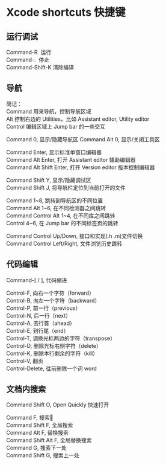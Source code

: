 # Xcode shortcuts 快捷键

## 运行调试
Command-R  运行  
Command-.  停止  
Command-Shift-K  清除编译  

## 导航
简记：  
Command 用来导航，控制导航区域  
Alt 控制右边的 Utilities，比如 Assistant editor, Utility editor  
Control 编辑区域上 Jump bar 的一些交互  

Command 0, 显示/隐藏导航区
Command Alt 0, 显示/关闭工具区

Command Enter, 显示标准单窗口编辑器  
Command Alt Enter, 打开 Assistant editor 辅助编辑器  
Command Alt Shift Enter, 打开 Version editor 版本控制编辑器  

Command Shift Y, 显示/隐藏调试区  
Command Shift J, 将导航栏定位到当前打开的文件  

Command 1~8, 跳转到导航区的不同位置  
Command Alt 1~6, 在不同检测器之间跳转  
Command Control Alt 1~4, 在不同库之间跳转  
Control 4~6, 在 Jump bar 的不同标签页的跳转  

Command Control Up/Down, 接口和实现(.h .m)文件切换  
Command Control Left/Right, 文件浏览历史跳转  

## 代码编辑
Command-[ / ], 代码缩进  

Control-F, 向右一个字符（forward）  
Control-B, 向左一个字符（backward）  
Control-P, 前一行（previous）  
Control-N, 后一行（next）  
Control-A, 去行首（ahead）  
Control-E, 到行尾（end）  
Control-T, 调换光标两边的字符（transpose）  
Control-D, 删除光标右侧字符（delete）  
Control-K, 删除本行剩余的字符（kill）  
Control-V, 翻页  
Control-Delete, 往前删除一个词 word  

## 文档内搜索
Command Shift O, Open Quickly 快速打开  

Command F, 搜索  
Command Shift F, 全局搜索  
Command Alt F, 替换搜索  
Command Shift Alt F, 全局替换搜索  
Command G, 搜索下一处  
Command Shift G, 搜索上一处  
